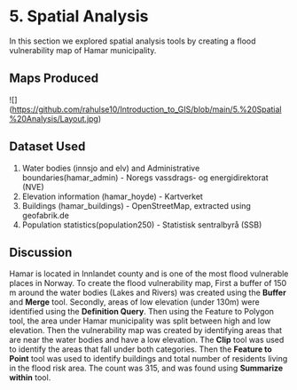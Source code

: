 # 5. Spatial Analysis
In this section we explored spatial analysis tools by creating a flood vulnerability map of Hamar municipality.

## Maps Produced

![] (https://github.com/rahulse10/Introduction_to_GIS/blob/main/5.%20Spatial%20Analysis/Layout.jpg)

## Dataset Used 

1. Water bodies (innsjo and elv) and Administrative boundaries(hamar_admin) - Noregs vassdrags- og energidirektorat (NVE)
2. Elevation information (hamar_hoyde) - Kartverket
3. Buildings (hamar_buildings) - OpenStreetMap, extracted using geofabrik.de
4. Population statistics(population250) - Statistisk sentralbyrå (SSB)


## Discussion
Hamar is located in Innlandet county and is one of the most flood vulnerable places in Norway. 
To create the flood vulnerability map, First a buffer of 150 m around the water bodies (Lakes and Rivers) was created using the **Buffer** and **Merge** tool. 
Secondly, areas of low elevation (under 130m) were identified using the **Definition Query**. Then using the Feature to Polygon tool, the area under Hamar municipality was split between high and low elevation.
Then the vulnerability map was created by identifying areas that are near the water bodies and have a low elevation. The **Clip** tool was used to identify the areas that fall under both categories.
Then the **Feature to Point** tool was used to identify buildings and total number of residents living in the flood risk area. The count was 315, and was found using **Summarize within** tool.
